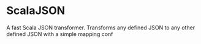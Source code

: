 ScalaJSON
=========

A fast Scala JSON transformer. Transforms any defined JSON to any other defined JSON with a simple mapping conf
